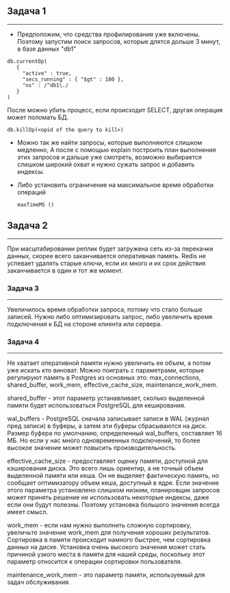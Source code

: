 ## Задача 1

---
* Предположим, что средства профилирования уже включены. 
Поэтому запустим поиск запросов, которые длятся дольше 3 минут, в базе данных "db1"

```
db.currentOp(
   {
     "active" : true,
     "secs_running" : { "$gt" : 180 },
     "ns" : /^db1\./
   }
)
```
После можно убить процесс, если происходит SELECT, другая операция может поломать БД.

```
db.killOp(<opid of the query to kill>)
```

*  Можно так же найти запросы, которые выполняются слишком медленно,
   А после с помощью explain построить план выполнения этих запросов и дальше уже смотреть, 
   возможно выбирается слишком широкий охват и нужно сужать запрос и добавить индексы.
*  Либо установить ограничение на максимальное время обработки операций

   ```
   maxTimeMS ()
   ```


## Задача 2

---
При масштабировании реплик будет загружена сеть из-за перекачки данных,
скорее всего заканчивается оперативная память.
Redis не успевает удалять старые ключи, если их много и их срок действия заканчивается в один и тот же момент.

### Задача 3

---
Увеличилось время обработки запроса, потому что стало больше записей.
Нужно либо оптимизировать запрос, либо увеличить время подключения к БД на стороне клиента или сервера.


### Задача 4

---

Не хватает оперативной памяти нужно увеличить ее объем, а потом уже искать кто виноват.
Можно поиграть с параметрами, которые регулируют память в Postgres из основных это: max_connections, shared_buffer, work_mem, effective_cache_size, maintenance_work_mem.

shared_buffer - этот параметр устанавливает, сколько выделенной памяти будет использоваться PostgreSQL для кеширования.

wal_buffers - PostgreSQL сначала записывает записи в WAL (журнал пред записи) в буферы, а затем эти буферы сбрасываются на диск. Размер буфера по умолчанию, определенный wal_buffers, составляет 16 МБ. Но если у нас много одновременных подключений, то более высокое значение может повысить производительность.

effective_cache_size - предоставляет оценку памяти, доступной для кэширования диска. Это всего лишь ориентир, а не точный объем выделенной памяти или кеша. Он не выделяет фактическую память, но сообщает оптимизатору объем кеша, доступный в ядре. Если значение этого параметра установлено слишком низким, планировщик запросов может принять решение не использовать некоторые индексы, даже если они будут полезны. Поэтому установка большого значения всегда имеет смысл.

work_mem - если нам нужно выполнить сложную сортировку, увеличьте значение work_mem для получения хороших результатов. Сортировка в памяти происходит намного быстрее, чем сортировка данных на диске. Установка очень высокого значения может стать причиной узкого места в памяти для нашей среды, поскольку этот параметр относится к операции сортировки пользователя.

maintenance_work_mem - это параметр памяти, используемый для задач обслуживания.


